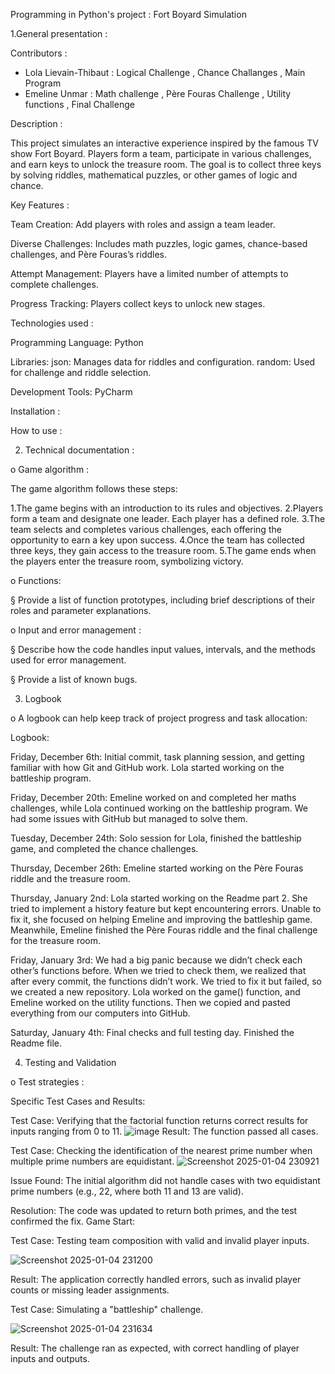 Programming in Python's project : Fort Boyard Simulation 

1.General presentation :
	
 Contributors :
		
  - Lola Lievain-Thibaut : Logical Challenge , Chance Challanges , Main Program
  - Emeline Unmar : Math challenge , Père Fouras Challenge  , Utility functions , Final Challenge

  Description : 

  This project simulates an interactive experience inspired by the famous TV show Fort Boyard. Players form a team, participate in various challenges, and earn keys to unlock the treasure room. The goal is to collect three keys by solving riddles, mathematical puzzles, or other games of logic and chance.
  
  Key Features :

  Team Creation: Add players with roles and assign a team leader.
  
  Diverse Challenges: Includes math puzzles, logic games, chance-based challenges, and Père Fouras’s riddles.
  
  Attempt Management: Players have a limited number of attempts to complete challenges.
  
  Progress Tracking: Players collect keys to unlock new stages.
  
  Technologies used : 

  Programming Language: Python
  
  Libraries:
  	json: Manages data for riddles and configuration.
	random: Used for challenge and riddle selection.
 
  Development Tools: PyCharm
  
  Installation : 
  
  How to use :

2. Technical documentation :

o Game algorithm : 

The game algorithm follows these steps:

1.The game begins with an introduction to its rules and objectives.
2.Players form a team and designate one leader. Each player has a defined role.
3.The team selects and completes various challenges, each offering the opportunity to earn a key upon success.
4.Once the team has collected three keys, they gain access to the treasure room.
5.The game ends when the players enter the treasure room, symbolizing victory.

o Functions: 

§ Provide a list of function prototypes, including brief descriptions of their 
roles and parameter explanations. 

o Input and error management : 

§ Describe how the code handles input values, intervals, and the methods 
used for error management. 

§ Provide a list of known bugs. 

3. Logbook

o A logbook can help keep track of project progress and task allocation: 

Logbook:

Friday, December 6th: Initial commit, task planning session, and getting familiar with how Git and GitHub work. Lola started working on the battleship program.

Friday, December 20th: Emeline worked on and completed her maths challenges, while Lola continued working on the battleship program. We had some issues with GitHub but managed to solve them.

Tuesday, December 24th: Solo session for Lola, finished the battleship game, and completed the chance challenges.

Thursday, December 26th: Emeline started working on the Père Fouras riddle and the treasure room.

Thursday, January 2nd: Lola started working on the Readme part 2. She tried to implement a history feature but kept encountering errors. Unable to fix it, she focused on helping Emeline and improving the battleship game. Meanwhile, Emeline finished the Père Fouras riddle and the final challenge for the treasure room.

Friday, January 3rd: We had a big panic because we didn’t check each other’s functions before. When we tried to check them, we realized that after every commit, the functions didn’t work. We tried to fix it but failed, so we created a new repository. Lola worked on the game() function, and Emeline worked on the utility functions. Then we copied and pasted everything from our computers into GitHub.

Saturday, January 4th: Final checks and full testing day. Finished the Readme file.

4. Testing and Validation

o Test strategies : 

Specific Test Cases and Results:

Test Case: Verifying that the factorial function returns correct results for inputs ranging from 0 to 11.
![image](https://github.com/user-attachments/assets/8a27481b-c8a5-4f62-aea6-fd363acdabfc)
Result: The function passed all cases.

Test Case: Checking the identification of the nearest prime number when multiple prime numbers are equidistant.
![Screenshot 2025-01-04 230921](https://github.com/user-attachments/assets/3e02ee22-a417-46ef-87fe-4915c05b1377)

Issue Found: The initial algorithm did not handle cases with two equidistant prime numbers (e.g., 22, where both 11 and 13 are valid).

Resolution: The code was updated to return both primes, and the test confirmed the fix.
Game Start:

Test Case: Testing team composition with valid and invalid player inputs.

![Screenshot 2025-01-04 231200](https://github.com/user-attachments/assets/a5174645-2370-4253-a1ce-97a4a792b075)

Result: The application correctly handled errors, such as invalid player counts or missing leader assignments.

Test Case: Simulating a "battleship" challenge.

![Screenshot 2025-01-04 231634](https://github.com/user-attachments/assets/3204e235-7b47-42ff-9665-3dd856b90aee)

Result: The challenge ran as expected, with correct handling of player inputs and outputs.



  

